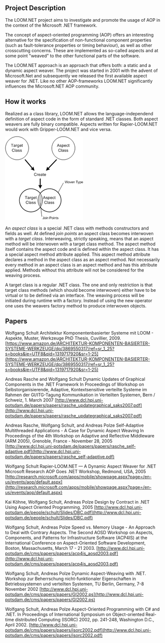 ## Project Description
The LOOM.NET project aims to investigate and promote the usage of AOP in the context of the Microsoft .NET framework.

The concept of aspect-oriented programming (AOP) offers an interesting alternative for the specification of non-functional component properties (such as fault-tolerance properties or timing behaviour), as well as other crosscutting concerns. These are implemented as so-called aspects and at some point "weaved" to the other functional parts of the software.

The LOOM.NET approach is an approach that offers both: a static and a dynamic aspect weaver. The project was started in 2001 with the advent of Microsoft.Net and subsequently we released the first available aspect weaver for .NET. Like no other AOP-frameworks LOOM.NET significantly influences the Microsoft.NET AOP community. 

## How it works
Realized as a class library, LOOM.NET allows the language-independend definition of aspect code in the form of standard .NET classes. Both aspect weavers are fully binary compatible. Aspects written for Rapier-LOOM.NET would work with Gripper-LOOM.NET and vice versa. 

![](Home_weaving.gif)

An _aspect class_ is a special .NET class with methods constructors and fields as well. At defined _join points_ an aspect class becomes interwoven with a _target class_. Interweaving, strictly speaking, means that an aspect method will be interwoven with a target class method. The aspect method itself contains the aspect code and is defined within the aspect class. It has a special aspect method attribute applied. This aspect method attribute declares a method in the aspect class as an aspect method. Not necessarily every method in an aspect class is an aspect method and has this attribute applied. Methods without this attribute will not be considered for the weaving process.

A target class is a regular .NET class. The one and only restriction is that target class methods (which should become interwoven) either have to be virtual or to be defined via an interface. The weaving process will be initiated during runtime with a factory. Instead of using the new operator one uses the weavers factory method to produce interwoven objects. 

## Papers
Wolfgang Schult
Architektur Komponentenbasierter Systeme mit LOOM - Aspekte, Muster, Werkzeuge
PhD Thesis, Cuvillier, 2009.
[https://www.amazon.de/ARCHITEKTUR-KOMPONENTEN-BASIERTER-SYSTEME-WERKZEUGE/dp/3869550317/ref=sr_1_25?s=books&ie=UTF8&qid=1319717920&sr=1-25](https://www.amazon.de/ARCHITEKTUR-KOMPONENTEN-BASIERTER-SYSTEME-WERKZEUGE/dp/3869550317/ref=sr_1_25?s=books&ie=UTF8&qid=1319717920&sr=1-25)

Andreas Rasche and Wolfgang Schult
Dynamic Updates of Graphical Components in the .NET Framework
In Proceedings of Workshop on Selbstorganisierende, Adaptive, Kontextsensitive verteilte Systeme im Rahmen der GI/ITG-Tagung Kommunikation in Verteilten Systemen, Bern / Schweiz, 1. March 2007
[http://www.dcl.hpi.uni-potsdam.de/papers/papers/rasche_updategraphical_saks2007.pdf](http://www.dcl.hpi.uni-potsdam.de/papers/papers/rasche_updategraphical_saks2007.pdf)

Andreas Rasche, Wolfgang Schult, and Andreas Polze
Self-Adaptive Multithreaded Applications - A Case for Dynamic Aspect Weaving
In Proceedings of the 4th Workshop on Adaptive and Reflective Middleware (ARM 2005), Grenoble, France - November 28, 2005
[http://www.dcl.hpi.uni-potsdam.de/papers/papers/rasche_self-adaptive.pdf](http://www.dcl.hpi.uni-potsdam.de/papers/papers/rasche_self-adaptive.pdf)

Wolfgang Schult
Rapier-LOOM.NET — A Dynamic Aspect Weaver for .NET
Microsoft Research AOP Goes .NET Workshop, Redmond, USA, 2005
[http://research.microsoft.com/apps/mobile/showpage.aspx?page=/en-us/events/aop/default.aspx](http://research.microsoft.com/apps/mobile/showpage.aspx?page=/en-us/events/aop/default.aspx)

Kai Köhne, Wolfgang Schult, Andreas Polze
Design by Contract in .NET Using Aspect Oriented Programming, 2005
[http://www.dcl.hpi.uni-potsdam.de/people/schult/Slides/DBC.pdf](http://www.dcl.hpi.uni-potsdam.de/people/schult/Slides/DBC.pdf)

Wolfgang Schult, Andreas Polze
Speed vs. Memory Usage - An Approach to Deal with Contrary Aspects.
The Second AOSD Workshop on Aspects, Components, and Patterns for Infrastructure Software (ACP4IS) at the International Conference on
Aspect-Oriented Software Development, Boston, Massachusetts, March 17 - 21 2003.
[http://www.dcl.hpi.uni-potsdam.de/cms/papers/papers/acp4is_aosd2003.pdf](http://www.dcl.hpi.uni-potsdam.de/cms/papers/papers/acp4is_aosd2003.pdf)

Wolfgang Schult, Andreas Polze
Dynamic Aspect-Weaving with .NET.
Workshop zur Beherrschung nicht-funktionaler Eigenschaften in Betriebssystemen und verteilten Systemen, TU Berlin, Germany, 7-8 November 2002 
[http://www.dcl.hpi.uni-potsdam.de/cms/papers/papers/GI2002.ps](http://www.dcl.hpi.uni-potsdam.de/cms/papers/papers/GI2002.ps)

Wolfgang Schult, Andreas Polze
Aspect-Oriented Programming with C# and .NET.
In Proceedings of International Symposium on Object-oriented Real-time distributed Computing (ISORC) 2002, pp. 241-248, Washington D.C., April 2002.
[http://www.dcl.hpi.uni-potsdam.de/cms/papers/papers/isorc2002.pdf](http://www.dcl.hpi.uni-potsdam.de/cms/papers/papers/isorc2002.pdf)
